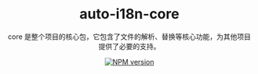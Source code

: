 <br />
<h1 align="center" bold>auto-i18n-core</h1>

<p align="center">
core 是整个项目的核心包，它包含了文件的解析、替换等核心功能，为其他项目提供了必要的支持。
</p>

<p align="center">
<a href="https://www.npmjs.com/package/@h1mple/auto-i18n-core">
<img alt="NPM version" src="https://img.shields.io/npm/v/@h1mple/auto-i18n-core?label=%40h1mple%2Fauto-i18n-core&color=5fc98b&amp;"></a>
</p>
